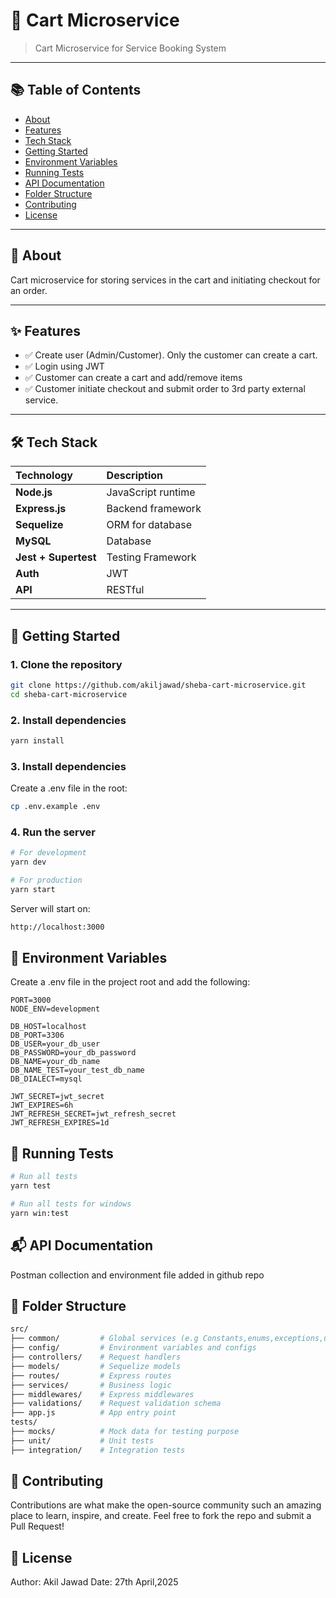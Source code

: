 # 🚀 Cart Microservice

> Cart Microservice for Service Booking System

---

## 📚 Table of Contents
- [About](#about)
- [Features](#features)
- [Tech Stack](#tech-stack)
- [Getting Started](#getting-started)
- [Environment Variables](#environment-variables)
- [Running Tests](#running-tests)
- [API Documentation](#api-documentation)
- [Folder Structure](#folder-structure)
- [Contributing](#contributing)
- [License](#license)

---

## 📖 About

Cart microservice for storing services in the cart and initiating checkout for an order.

---

## ✨ Features

- ✅ Create user (Admin/Customer). Only the customer can create a cart.
- ✅ Login using JWT
- ✅ Customer can create a cart and add/remove items
- ✅ Customer initiate checkout and submit order to 3rd party external service.


---

## 🛠️ Tech Stack

| Technology | Description |
|:---|:---|
| **Node.js** | JavaScript runtime |
| **Express.js** | Backend framework |
| **Sequelize** | ORM for database |
| **MySQL** | Database |
| **Jest + Supertest** | Testing Framework |
| **Auth** | JWT |
| **API** | RESTful |

---

## 🏁 Getting Started

### 1. Clone the repository
```bash
git clone https://github.com/akiljawad/sheba-cart-microservice.git
cd sheba-cart-microservice
```
### 2. Install dependencies
```bash
yarn install
```
### 3. Install dependencies
Create a .env file in the root:
```bash
cp .env.example .env
```
### 4. Run the server
```bash
# For development
yarn dev

# For production
yarn start
```
Server will start on:
```bash
http://localhost:3000
```

## 🔑 Environment Variables
Create a .env file in the project root and add the following:
```dotenv
PORT=3000
NODE_ENV=development

DB_HOST=localhost
DB_PORT=3306
DB_USER=your_db_user
DB_PASSWORD=your_db_password
DB_NAME=your_db_name
DB_NAME_TEST=your_test_db_name
DB_DIALECT=mysql

JWT_SECRET=jwt_secret
JWT_EXPIRES=6h
JWT_REFRESH_SECRET=jwt_refresh_secret
JWT_REFRESH_EXPIRES=1d
```

## 🧪 Running Tests
```bash
# Run all tests
yarn test

# Run all tests for windows
yarn win:test
```

## 📬 API Documentation
Postman collection and environment file added in github repo

## 📁 Folder Structure
```bash
src/
├── common/         # Global services (e.g Constants,enums,exceptions,utils,response)
├── config/         # Environment variables and configs
├── controllers/    # Request handlers
├── models/         # Sequelize models
├── routes/         # Express routes
├── services/       # Business logic
├── middlewares/    # Express middlewares
├── validations/    # Request validation schema
├── app.js          # App entry point
tests/
├── mocks/          # Mock data for testing purpose
├── unit/           # Unit tests
├── integration/    # Integration tests
```

## 🤝 Contributing
Contributions are what make the open-source community such an amazing place to learn, inspire, and create.
Feel free to fork the repo and submit a Pull Request!

## 📝 License
Author: Akil Jawad
Date: 27th April,2025
